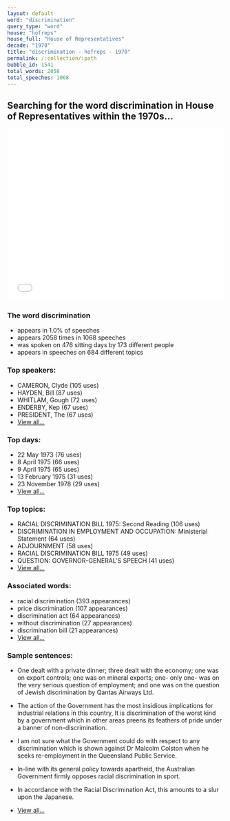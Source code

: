 ```yaml
---
layout: default
word: "discrimination"
query_type: "word"
house: "hofreps"
house_full: "House of Representatives"
decade: "1970"
title: "discrimination - hofreps - 1970"
permalink: /:collection/:path
bubble_id: 1541
total_words: 2058
total_speeches: 1068
---
```



## Searching for the word **discrimination** in House of Representatives within the 1970s...

<iframe width="100%" height="400" frameborder="0" scrolling="no" src="//plot.ly/~wragge/1541.embed"></iframe>

### The word **discrimination**

* appears in 1.0% of speeches
* appears 2058 times in 1068 speeches
* was spoken on 476 sitting days by 173 different people
* appears in speeches on 684 different topics

### Top speakers:

* CAMERON, Clyde (105 uses)
* HAYDEN, Bill (87 uses)
* WHITLAM, Gough (72 uses)
* ENDERBY, Kep (67 uses)
* PRESIDENT, The (67 uses)
* [View all...](speakers/)


### Top days:

* 22 May 1973 (76 uses)
* 8 April 1975 (66 uses)
* 9 April 1975 (65 uses)
* 13 February 1975 (31 uses)
* 23 November 1978 (29 uses)
* [View all...](days/)


### Top topics:

* RACIAL DISCRIMINATION BILL 1975: Second Reading (106 uses)
* DISCRIMINATION IN EMPLOYMENT AND OCCUPATION: Ministerial Statement (64 uses)
* ADJOURNMENT (58 uses)
* RACIAL DISCRIMINATION BILL 1975 (49 uses)
* QUESTION: GOVERNOR-GENERAL'S SPEECH (41 uses)
* [View all...](topics/)


### Associated words:

* racial discrimination (393 appearances)
* price discrimination (107 appearances)
* discrimination act (64 appearances)
* without discrimination (27 appearances)
* discrimination bill (21 appearances)
* [View all...](collocations/)


### Sample sentences:

* One dealt with a private dinner; three dealt with the economy; one was on export controls; one was on mineral exports; one- only one- was on the very serious question of employment; and one was on the question of Jewish <span class="highlight">discrimination</span> by Qantas Airways Ltd.

* The action of the Government has the most insidious implications for industrial relations in this country, lt is <span class="highlight">discrimination</span> of the worst kind by a government which in other areas preens its feathers of pride under a banner of non-<span class="highlight">discrimination</span>.

* I am not sure what the Government could do with respect to any <span class="highlight">discrimination</span> which is shown against  Dr Malcolm  Colston when he seeks re-employment in the Queensland Public Service.

* In-line with its general policy towards apartheid, the Australian Government firmly opposes racial <span class="highlight">discrimination</span> in sport.

* In accordance with the Racial <span class="highlight">Discrimination</span> Act, this amounts to a slur upon the Japanese.

* [View all...](contexts/)
